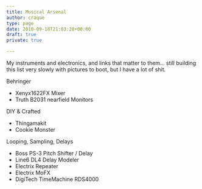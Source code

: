 ```yaml
---
title: Musical Arsenal
author: craque
type: page
date: 2010-09-18T21:03:28+00:00
draft: true
private: true

---
```

My instruments and electronics, and links that matter to them&#8230; still building this list very slowly with pictures to boot, but I have a lot of shit.

Behringer

  * Xenyx1622FX Mixer
  * Truth B2031 nearfield Monitors

DIY & Crafted

  * Thingamakit
  * Cookie Monster

Looping, Sampling, Delays

  * Boss PS-3 Pitch Shifter / Delay
  * Line6 DL4 Delay Modeler
  * Electrix Repeater
  * Electrix MoFX
  * DigiTech TimeMachine RDS4000
